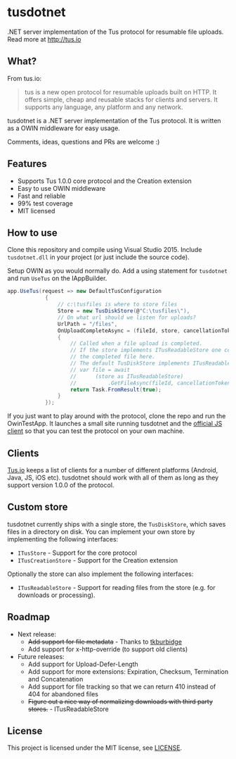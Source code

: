 # tusdotnet
.NET server implementation of the Tus protocol for resumable file uploads. Read more at http://tus.io

## What?
From tus.io:
>tus is a new open protocol for resumable uploads built on HTTP. It offers simple, cheap and reusable stacks for clients and servers. It supports any language, any platform and any network.

tusdotnet is a .NET server implementation of the Tus protocol. It is written as a OWIN middleware for easy usage.

Comments, ideas, questions and PRs are welcome :)

## Features
* Supports Tus 1.0.0 core protocol and the Creation extension
* Easy to use OWIN middleware
* Fast and reliable
* 99% test coverage
* MIT licensed

## How to use
Clone this repository and compile using Visual Studio 2015. Include `tusdotnet.dll` in your project (or just include the source code).

Setup OWIN as you would normally do. Add a using statement for `tusdotnet` and run `UseTus` on the IAppBuilder.

```csharp
app.UseTus(request => new DefaultTusConfiguration
			{
				// c:\tusfiles is where to store files
				Store = new TusDiskStore(@"C:\tusfiles\"),
				// On what url should we listen for uploads?
				UrlPath = "/files",
				OnUploadCompleteAsync = (fileId, store, cancellationToken) =>
				{
					// Called when a file upload is completed.
					// If the store implements ITusReadableStore one could access 
                    // the completed file here. 
                    // The default TusDiskStore implements ITusReadableStore:
					// var file = await 
                    //		(store as ITusReadableStore)
                    //			.GetFileAsync(fileId, cancellationToken);
					return Task.FromResult(true);
				}
			});
```
 
If you just want to play around with the protocol, clone the repo and run the OwinTestApp. It launches a small site running tusdotnet and the [official JS client](https://github.com/tus/tus-js-client) so that you can test the protocol on your own machine.

## Clients
[Tus.io](http://tus.io/implementations.html) keeps a list of clients for a number of different platforms (Android, Java, JS, iOS etc). tusdotnet should work with all of them as long as they support version 1.0.0 of the protocol.

## Custom store
tusdotnet currently ships with a single store, the `TusDiskStore`, which saves files in a directory on disk. 
You can implement your own store by implementing the following interfaces:
* `ITusStore` - Support for the core protocol
* `ITusCreationStore` - Support for the Creation extension

Optionally the store can also implement the following interfaces:
* `ITusReadableStore` - Support for reading files from the store (e.g. for downloads or processing).

## Roadmap
* Next release:
  * ~~Add support for file metadata~~ - Thanks to [tkburbidge](https://github.com/tkburbidge)
  * Add support for x-http-override (to support old clients)
* Future releases:
  *	Add support for Upload-Defer-Length
  * Add support for more extensions: Expiration, Checksum, Termination and Concatenation 
  * Add support for file tracking so that we can return 410 instead of 404 for abandoned files
  * ~~Figure out a nice way of normalizing downloads with third party stores.~~ - ITusReadableStore

## License
This project is licensed under the MIT license, see [LICENSE](LICENSE).
